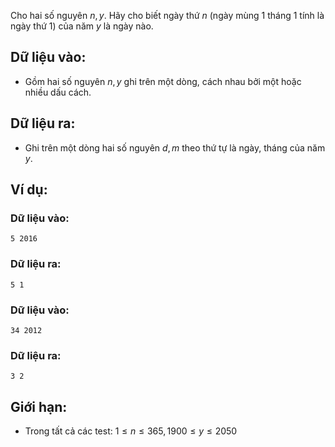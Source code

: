 Cho hai số nguyên $n,y$. Hãy cho biết ngày thứ $n$ (ngày mùng $1$ tháng $1$ tính là ngày thứ $1$) của năm $y$ là ngày nào.

## Dữ liệu vào:
- Gồm hai số nguyên $n,y$ ghi trên một dòng, cách nhau bởi một hoặc nhiều dấu cách.

## Dữ liệu ra:
- Ghi trên một dòng hai số nguyên $d,m$ theo thứ tự là ngày, tháng của năm $y$.

## Ví dụ:
### Dữ liệu vào:
```
5 2016
```

### Dữ liệu ra:
```
5 1
```

### Dữ liệu vào:
```
34 2012
```

### Dữ liệu ra:
```
3 2
```

## Giới hạn:
- Trong tất cả các test: $1≤n≤365,1900≤y≤2050$